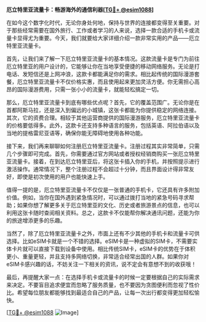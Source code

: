 **厄立特里亚流量卡：畅游海外的通信利器[[TG💪+ @esim1088](https://t.me/s/esim1088)]**

在如今这个数字化时代，无论你身处何地，保持与世界的连接都变得至关重要。对于那些经常需要在国外旅行、工作或者学习的人来说，选择一款合适的手机卡或流量卡显得尤为重要。今天，我们就要给大家详细介绍一款非常实用的产品——厄立特里亚流量卡。

首先，让我们来了解一下厄立特里亚流量卡的基本情况。这款流量卡是专门为前往厄立特里亚的用户设计的，它能够让你在当地享受便捷的移动网络服务。无论是打电话、发短信还是上网冲浪，这款卡都能满足你的需求。相比起传统的国际漫游套餐，厄立特里亚流量卡不仅价格实惠，而且使用起来更加灵活方便。你无需担心高昂的国际漫游费用，只需一张小小的流量卡，就能轻松搞定一切。

那么，厄立特里亚流量卡到底有哪些优点呢？首先，它的覆盖范围广。无论你是在首都阿斯马拉，还是深入到偏远的小城镇，这张卡都能为你提供稳定的网络连接。其次，它的资费合理。相较于其他运营商提供的国际漫游服务，厄立特里亚流量卡的价格要低得多。此外，这款卡还支持多种语言的服务，包括英语、阿拉伯语以及当地的提格雷尼亚语等，确保你能无障碍地使用各种功能。

接下来，我们再来聊聊如何注册厄立特里亚流量卡。注册过程其实非常简单，只需几个步骤即可完成。首先，你需要通过官方网站或者授权经销商购买一张厄立特里亚流量卡。接着，在到达厄立特里亚后，将这张卡插入你的手机，并按照提示进行激活操作。通常情况下，整个注册过程不会超过十分钟，而且界面设计得非常友好，即使是初次使用的用户也能快速上手。

值得一提的是，厄立特里亚流量卡不仅仅是一张普通的手机卡，它还具有许多附加价值。例如，当你在国外遇到紧急情况时，可以通过拨打当地的紧急号码寻求帮助；如果你想了解更多关于厄立特里亚的文化、历史或者旅游景点的信息，也可以利用这张卡随时查阅相关资料。总之，这款卡不仅能帮你解决通讯问题，还能为你的旅途增添更多的乐趣。

当然了，除了厄立特里亚流量卡之外，市面上还有不少其他的手机卡和流量卡可供选择。比如eSIM卡就是一个不错的选择。eSIM卡是一种虚拟的SIM卡，不需要实体卡片就可以直接下载到设备中使用。相比传统SIM卡，eSIM卡的优势在于体积更小、重量更轻，并且支持多网络切换，非常适合经常出国的人群。如果你对eSIM卡感兴趣的话，不妨关注一下相关的资讯，说不定会有意想不到的收获哦！

最后，再提醒大家一点：在选择手机卡或流量卡的时候一定要根据自己的实际需求来决定。不要盲目追求便宜而忽略了服务质量，也不要因为贪图便利而忽视了性价比。希望每位朋友都能够找到最适合自己的产品，让每一次出行都变得更加轻松愉快。

[[TG💪+ @esim1088](https://t.me/s/esim1088) ![Image](https://i.postimg.cc/4NQfJmqS/Snipaste-2025-05-13-00-14-12.png)]